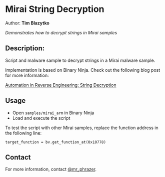 # Mirai String Decryption
Author: **Tim Blazytko**

_Demonstrates how to decrypt strings in Mirai samples_

## Description:

Script and malware sample to decrypt strings in a Mirai malware sample.

Implementation is based on Binary Ninja. Check out the following blog post for more information:

[Automation in Reverse Engineering: String Decryption](https://synthesis.to/2021/06/30/automating_string_decryption.html)

## Usage

* Open `samples/mirai_arm` in Binary Ninja
* Load and execute the script

To test the script with other Mirai samples, replace the function address in the following line:

```
target_function = bv.get_function_at(0x10778)
```

## Contact

For more information, contact [@mr_phrazer](https://twitter.com/mr_phrazer).

